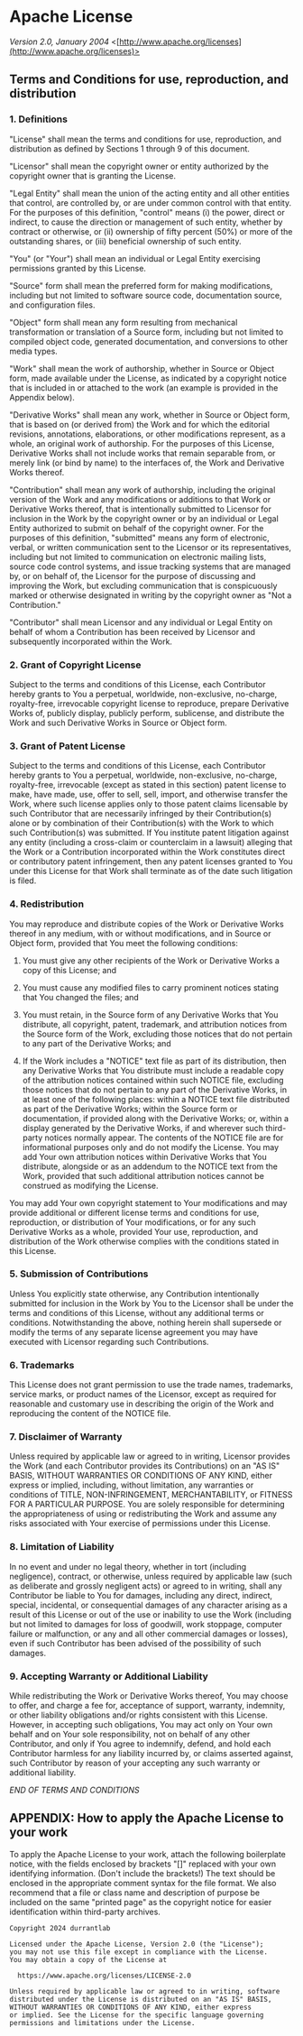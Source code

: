 # Apache License

*Version 2.0, January 2004*
<[http://www.apache.org/licenses](http://www.apache.org/licenses)>

## Terms and Conditions for use, reproduction, and distribution

### 1. Definitions

"License" shall mean the terms and conditions for use, reproduction, and
distribution as defined by Sections 1 through 9 of this document.

"Licensor" shall mean the copyright owner or entity authorized by the
copyright owner that is granting the License.

"Legal Entity" shall mean the union of the acting entity and all other
entities that control, are controlled by, or are under common control with
that entity. For the purposes of this definition, "control" means (i) the
power, direct or indirect, to cause the direction or management of such
entity, whether by contract or otherwise, or (ii) ownership of
fifty percent (50%) or more of the outstanding shares, or (iii) beneficial
ownership of such entity.

"You" (or "Your") shall mean an individual or Legal Entity exercising
permissions granted by this License.

"Source" form shall mean the preferred form for making modifications,
including but not limited to software source code, documentation source,
and configuration files.

"Object" form shall mean any form resulting from mechanical transformation
or translation of a Source form, including but not limited to compiled
object code, generated documentation, and conversions to
other media types.

"Work" shall mean the work of authorship, whether in Source or Object
form, made available under the License, as indicated by a copyright notice
that is included in or attached to the work (an example is provided in the
Appendix below).

"Derivative Works" shall mean any work, whether in Source or Object form,
that is based on (or derived from) the Work and for which the editorial
revisions, annotations, elaborations, or other modifications represent,
as a whole, an original work of authorship. For the purposes of this
License, Derivative Works shall not include works that remain separable
from, or merely link (or bind by name) to the interfaces of, the Work and
Derivative Works thereof.

"Contribution" shall mean any work of authorship, including the original
version of the Work and any modifications or additions to that Work or
Derivative Works thereof, that is intentionally submitted to Licensor for
inclusion in the Work by the copyright owner or by an individual or
Legal Entity authorized to submit on behalf of the copyright owner.
For the purposes of this definition, "submitted" means any form of
electronic, verbal, or written communication sent to the Licensor or its
representatives, including but not limited to communication on electronic
mailing lists, source code control systems, and issue tracking systems
that are managed by, or on behalf of, the Licensor for the purpose of
discussing and improving the Work, but excluding communication that is
conspicuously marked or otherwise designated in writing by the copyright
owner as "Not a Contribution."

"Contributor" shall mean Licensor and any individual or Legal Entity on
behalf of whom a Contribution has been received by Licensor and
subsequently incorporated within the Work.

### 2. Grant of Copyright License

Subject to the terms and conditions of this License, each Contributor
hereby grants to You a perpetual, worldwide, non-exclusive, no-charge,
royalty-free, irrevocable copyright license to reproduce, prepare
Derivative Works of, publicly display, publicly perform, sublicense,
and distribute the Work and such Derivative Works in
Source or Object form.

### 3. Grant of Patent License

Subject to the terms and conditions of this License, each Contributor
hereby grants to You a perpetual, worldwide, non-exclusive, no-charge,
royalty-free, irrevocable (except as stated in this section) patent
license to make, have made, use, offer to sell, sell, import, and
otherwise transfer the Work, where such license applies only to those
patent claims licensable by such Contributor that are necessarily
infringed by their Contribution(s) alone or by combination of their
Contribution(s) with the Work to which such Contribution(s) was submitted.
If You institute patent litigation against any entity (including a
cross-claim or counterclaim in a lawsuit) alleging that the Work or a
Contribution incorporated within the Work constitutes direct or
contributory patent infringement, then any patent licenses granted to
You under this License for that Work shall terminate as of the date such
litigation is filed.

### 4. Redistribution

You may reproduce and distribute copies of the Work or Derivative Works
thereof in any medium, with or without modifications, and in Source or
Object form, provided that You meet the following conditions:

1.  You must give any other recipients of the Work or Derivative Works a
copy of this License; and

2.  You must cause any modified files to carry prominent notices stating
that You changed the files; and

3.  You must retain, in the Source form of any Derivative Works that You
distribute, all copyright, patent, trademark, and attribution notices from
the Source form of the Work, excluding those notices that do not pertain
to any part of the Derivative Works; and

4.  If the Work includes a "NOTICE" text file as part of its distribution,
then any Derivative Works that You distribute must include a readable copy
of the attribution notices contained within such NOTICE file, excluding
those notices that do not pertain to any part of the Derivative Works,
in at least one of the following places: within a NOTICE text file
distributed as part of the Derivative Works; within the Source form or
documentation, if provided along with the Derivative Works; or, within a
display generated by the Derivative Works, if and wherever such
third-party notices normally appear. The contents of the NOTICE file are
for informational purposes only and do not modify the License.
You may add Your own attribution notices within Derivative Works that You
distribute, alongside or as an addendum to the NOTICE text from the Work,
provided that such additional attribution notices cannot be construed
as modifying the License.

You may add Your own copyright statement to Your modifications and may
provide additional or different license terms and conditions for use,
reproduction, or distribution of Your modifications, or for any such
Derivative Works as a whole, provided Your use, reproduction, and
distribution of the Work otherwise complies with the conditions
stated in this License.

### 5. Submission of Contributions

Unless You explicitly state otherwise, any Contribution intentionally
submitted for inclusion in the Work by You to the Licensor shall be under
the terms and conditions of this License, without any additional
terms or conditions. Notwithstanding the above, nothing herein shall
supersede or modify the terms of any separate license agreement you may
have executed with Licensor regarding such Contributions.

### 6. Trademarks

This License does not grant permission to use the trade names, trademarks,
service marks, or product names of the Licensor, except as required for
reasonable and customary use in describing the origin of the Work and
reproducing the content of the NOTICE file.

### 7. Disclaimer of Warranty

Unless required by applicable law or agreed to in writing, Licensor
provides the Work (and each Contributor provides its Contributions)
on an "AS IS" BASIS, WITHOUT WARRANTIES OR CONDITIONS OF ANY KIND,
either express or implied, including, without limitation, any warranties
or conditions of TITLE, NON-INFRINGEMENT, MERCHANTABILITY, or FITNESS
FOR A PARTICULAR PURPOSE. You are solely responsible for determining the
appropriateness of using or redistributing the Work and assume any risks
associated with Your exercise of permissions under this License.

### 8. Limitation of Liability

In no event and under no legal theory, whether in tort
(including negligence), contract, or otherwise, unless required by
applicable law (such as deliberate and grossly negligent acts) or agreed
to in writing, shall any Contributor be liable to You for damages,
including any direct, indirect, special, incidental, or consequential
damages of any character arising as a result of this License or out of
the use or inability to use the Work (including but not limited to damages
for loss of goodwill, work stoppage, computer failure or malfunction,
or any and all other commercial damages or losses), even if such
Contributor has been advised of the possibility of such damages.

### 9. Accepting Warranty or Additional Liability

While redistributing the Work or Derivative Works thereof, You may choose
to offer, and charge a fee for, acceptance of support, warranty,
indemnity, or other liability obligations and/or rights consistent with
this License. However, in accepting such obligations, You may act only
on Your own behalf and on Your sole responsibility, not on behalf of any
other Contributor, and only if You agree to indemnify, defend, and hold
each Contributor harmless for any liability incurred by, or claims
asserted against, such Contributor by reason of your accepting any such
warranty or additional liability.

*END OF TERMS AND CONDITIONS*

## APPENDIX: How to apply the Apache License to your work

To apply the Apache License to your work, attach the following boilerplate
notice, with the fields enclosed by brackets "[]" replaced with your own
identifying information. (Don't include the brackets!) The text should be
enclosed in the appropriate comment syntax for the file format. We also
recommend that a file or class name and description of purpose be included
on the same "printed page" as the copyright notice for easier
identification within third-party archives.

    Copyright 2024 durrantlab

    Licensed under the Apache License, Version 2.0 (the "License");
    you may not use this file except in compliance with the License.
    You may obtain a copy of the License at

      https://www.apache.org/licenses/LICENSE-2.0

    Unless required by applicable law or agreed to in writing, software
    distributed under the License is distributed on an "AS IS" BASIS,
    WITHOUT WARRANTIES OR CONDITIONS OF ANY KIND, either express
    or implied. See the License for the specific language governing
    permissions and limitations under the License.
